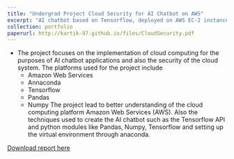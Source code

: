 ```yaml
---
title: "Undergrad Project Cloud Security for AI Chatbot on AWS"
excerpt: "AI chatbot based on Tensorflow, deployed on AWS EC-2 instance and managing security and infrastructure<br/><img src='/images/500x300.png'>"
collection: portfolio
paperurl: http://kartik-97.github.io/files/CloudSecurity.pdf
---
```

* The project focuses on the implementation of cloud computing for the purposes of AI chatbot applications and also the security of the cloud system.
The platforms used for the project include 
    * Amazon Web Services
    * Annaconda 
    * Tensorflow
    * Pandas
    * Numpy
The project lead to better understanding of the cloud computing platform Amazon Web Services (AWS). Also the techniques used to create the AI chatbot such as the Tensorflow API and python modules like Pandas, Numpy, Tensorflow and setting up the virtual environment through anaconda. 

[Download report here](http://kartik-97.github.io/files/CloudSecurity.pdf)

